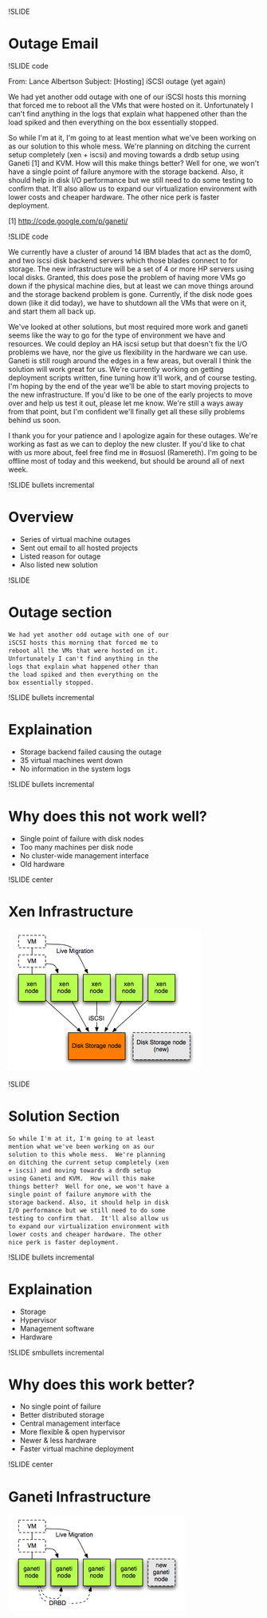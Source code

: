 !SLIDE

# Outage Email #

!SLIDE code

From: Lance Albertson
Subject: [Hosting] iSCSI outage (yet again)

We had yet another odd outage with one of our iSCSI hosts
this morning that forced me to reboot all the VMs that were
hosted on it.  Unfortunately I can't find anything in the
logs that explain what happened other than the load spiked
and then everything on the box essentially stopped.

So while I'm at it, I'm going to at least mention what we've
been working on as our solution to this whole mess. We're
planning on ditching the current setup completely (xen +
iscsi) and moving towards a drdb setup using Ganeti [1] and
KVM. How will this make things better?  Well for one, we
won't have a single point of failure anymore with the
storage backend. Also, it should help in disk I/O
performance but we still need to do some testing to confirm
that. It'll also allow us to expand our virtualization
environment with lower costs and cheaper hardware. The other
nice perk is faster deployment.

[1] http://code.google.com/p/ganeti/

!SLIDE code

We currently have a cluster of around 14 IBM blades that act
as the dom0, and two iscsi disk backend servers which those
blades connect to for storage. The new infrastructure will
be a set of 4 or more HP servers using local disks. Granted,
this does pose the problem of having more VMs go down if the
physical machine dies, but at least we can move things
around and the storage backend problem is gone. Currently,
if the disk node goes down (like it did today), we have to
shutdown all the VMs that were on it, and start them all
back up.

We've looked at other solutions, but most required more work
and ganeti seems like the way to go for the type of
environment we have and resources. We could deploy an HA
iscsi setup but that doesn't fix the I/O problems we have,
nor the give us flexibility in the hardware we can use.
Ganeti is still rough around the edges in a few areas, but
overall I think the solution will work great for us. We're
currently working on getting deployment scripts written,
fine tuning how it'll work, and of course testing. I'm
hoping by the end of the year we'll be able to start moving
projects to the new infrastructure. If you'd like to be one
of the early projects to move over and help us test it out,
please let me know. We're still a ways away from that point,
but I'm confident we'll finally get all these silly problems
behind us soon.

I thank you for your patience and I apologize again for
these outages.  We're working as fast as we can to deploy
the new cluster. If you'd like to chat with us more about,
feel free find me in #osuosl (Ramereth). I'm going to be
offline most of today and this weekend, but should be around
all of next week.

!SLIDE bullets incremental

# Overview #

* Series of virtual machine outages
* Sent out email to all hosted projects
* Listed reason for outage
* Also listed new solution

!SLIDE

# Outage section #

    We had yet another odd outage with one of our
    iSCSI hosts this morning that forced me to
    reboot all the VMs that were hosted on it.
    Unfortunately I can't find anything in the
    logs that explain what happened other than
    the load spiked and then everything on the
    box essentially stopped.

!SLIDE bullets incremental

# Explaination #

* Storage backend failed causing the outage
* 35 virtual machines went down
* No information in the system logs

!SLIDE bullets incremental

# Why does this not work well? #

* Single point of failure with disk nodes
* Too many machines per disk node
* No cluster-wide management interface
* Old hardware

!SLIDE center

# Xen Infrastructure #

![xen-infra](xen-infra.png)

!SLIDE

# Solution Section #

    So while I'm at it, I'm going to at least
    mention what we've been working on as our
    solution to this whole mess.  We're planning
    on ditching the current setup completely (xen
    + iscsi) and moving towards a drdb setup
    using Ganeti and KVM.  How will this make
    things better?  Well for one, we won't have a
    single point of failure anymore with the
    storage backend. Also, it should help in disk
    I/O performance but we still need to do some
    testing to confirm that.  It'll also allow us
    to expand our virtualization environment with
    lower costs and cheaper hardware. The other
    nice perk is faster deployment.

!SLIDE bullets incremental

# Explaination #

* Storage
* Hypervisor
* Management software
* Hardware

!SLIDE smbullets incremental

# Why does this work better? #

* No single point of failure
* Better distributed storage
* Central management interface
* More flexible & open hypervisor
* Newer & less hardware
* Faster virtual machine deployment

!SLIDE center

# Ganeti Infrastructure #

![ganeti-infra](ganeti-infra.png)
